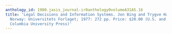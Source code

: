 ```yaml
---
anthology_id: 1980.jasis_journal-ir0anthology0volumeA31A5.16
title: 'Legal Decisions and Information Systems. Jon Bing and Trygve Harvold. Oslo,
  Norway: Universitets Forlaget; 1977: 272 pp. Price: $20.00 (U.S. and Canadian Distributor:
  Columbia University Press)'
---
```

